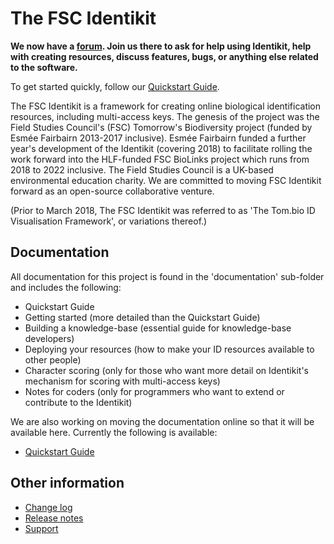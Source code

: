# The FSC Identikit

**We now have a [forum](https://forum.fscbiodiversity.uk/c/identikit).
Join us there to ask for help using Identikit, help with creating
resources, discuss features, bugs, or anything else related to the
software.**

To get started quickly, follow our [Quickstart Guide](docs/quickstart.md).

The FSC Identikit is a framework for creating online biological
identification resources, including multi-access keys. The genesis of
the project was the Field Studies Council's (FSC) Tomorrow's
Biodiversity project (funded by Esmée Fairbairn 2013-2017 inclusive).
Esmée Fairbairn funded a further year's development of the Identikit
(covering 2018) to facilitate rolling the work forward into the
HLF-funded FSC BioLinks project which runs from 2018 to 2022 inclusive.
The Field Studies Council is a UK-based environmental education charity.
We are committed to moving FSC Identikit forward as an open-source
collaborative venture.

(Prior to March 2018, The FSC Identikit was referred to as 'The Tom.bio
ID Visualisation Framework', or variations thereof.)

## Documentation

All documentation for this project is found in the 'documentation'
sub-folder and includes the following:

* Quickstart Guide
* Getting started (more detailed than the Quickstart Guide)
* Building a knowledge-base (essential guide for knowledge-base
  developers)
* Deploying your resources (how to make your ID resources available to
  other people)
* Character scoring (only for those who want more detail on Identikit's
  mechanism for scoring with multi-access keys)
* Notes for coders (only for programmers who want to extend or
  contribute to the Identikit)

We are also working on moving the documentation online so that it will be available here. Currently the following is available:

* [Quickstart Guide](docs/quickstart.md)

## Other information

* [Change log](CHANGELOG.md)
* [Release notes](ReleaseNotes.md)
* [Support](SUPPORT.md)
